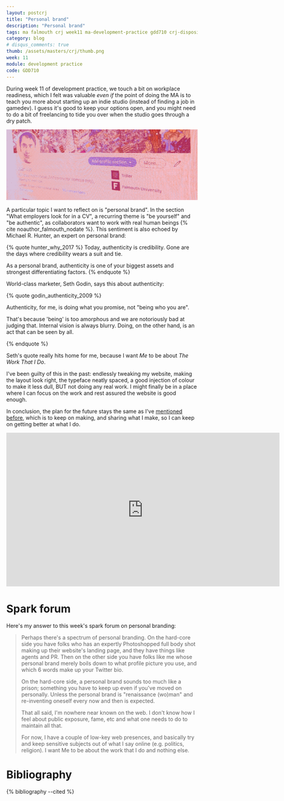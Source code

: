 ```yaml
---
layout: postcrj
title: "Personal brand"
description: "Personal brand"
tags: ma falmouth crj week11 ma-development-practice gdd710 crj-dispositional crj-procedural
category: blog
# disqus_comments: true
thumb: /assets/masters/crj/thumb.png
week: 11
module: development practice
code: GDD710
---
```


During week 11 of development practice, we touch a bit on workplace readiness, which I felt was valuable *even if* the point of doing the MA is to teach you more about starting up an indie studio (instead of finding a job in gamedev). I guess it's good to keep your options open, and you might need to do a bit of freelancing to tide you over when the studio goes through a dry patch.

[![My LinkedIn profile](/assets/posts/2020-12-03-personal-brand/linkedin.png)](https://www.linkedin.com/in/juan-m-uys/)

A particular topic I want to reflect on is "personal brand". In the section "What employers look for in a CV", a recurring theme is "be yourself" and "be authentic", as collaborators want to work with real human beings {% cite noauthor_falmouth_nodate %}. This sentiment is also echoed by Michael R. Hunter, an expert on personal brand:

{% quote hunter_why_2017 %}
Today, authenticity is credibility. Gone are the days where credibility wears a suit and tie.

As a personal brand, authenticity is one of your biggest assets and strongest differentiating factors.
{% endquote %}

World-class marketer, Seth Godin, says this about authenticity:

{% quote godin_authenticity_2009 %}

Authenticity, for me, is doing what you promise, not "being who you are".

That's because 'being' is too amorphous and we are notoriously bad at judging that. Internal vision is always blurry. Doing, on the other hand, is an act that can be seen by all.

{% endquote %}

Seth's quote really hits home for me, because <span class="highlight">I want *Me* to be about *The Work That I Do*</span>.

I've been guilty of this in the past: endlessly tweaking my website, making the layout look right, the typeface neatly spaced, a good injection of colour to make it less dull, BUT not doing any real work. I might finally be in a place where I can focus on the work and rest assured the website is good enough.

In conclusion, the plan for the future stays the same as I've [mentioned before](/masters/goals), which is to keep on making, and sharing what I make, so I can keep on getting better at what I do.

<iframe width="720" height="405" src="https://www.youtube.com/embed/o3c_pJ_CLJQ" frameborder="0" allow="accelerometer; autoplay; clipboard-write; encrypted-media; gyroscope; picture-in-picture" allowfullscreen></iframe>

# Spark forum

Here's my answer to this week's spark forum on personal branding:

>  Perhaps there's a spectrum of personal branding. On the hard-core side you have folks who has an expertly Photoshopped full body shot making up their website's landing page, and they have things like agents and PR. Then on the other side you have folks like me whose personal brand merely boils down to what profile picture you use, and which 6 words make up your Twitter bio.
> 
> On the hard-core side, a personal brand sounds too much like a prison; something you have to keep up even if you've moved on personally. Unless the personal brand is "renaissance (wo)man" and re-inventing oneself every now and then is expected.
> 
> That all said, I'm nowhere near known on the web. I don't know how I feel about public exposure, fame, etc and what one needs to do to maintain all that.
> 
> For now, I have a couple of low-key web presences, and basically try and keep sensitive subjects out of what I say online (e.g. politics, religion). I want Me to be about the work that I do and nothing else. 


# Bibliography

{% bibliography --cited %}
